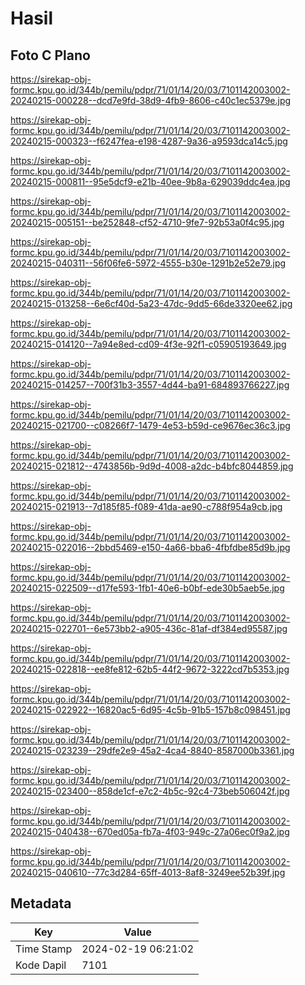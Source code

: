 # Hasil

## Foto C Plano

https://sirekap-obj-formc.kpu.go.id/344b/pemilu/pdpr/71/01/14/20/03/7101142003002-20240215-000228--dcd7e9fd-38d9-4fb9-8606-c40c1ec5379e.jpg

https://sirekap-obj-formc.kpu.go.id/344b/pemilu/pdpr/71/01/14/20/03/7101142003002-20240215-000323--f6247fea-e198-4287-9a36-a9593dca14c5.jpg

https://sirekap-obj-formc.kpu.go.id/344b/pemilu/pdpr/71/01/14/20/03/7101142003002-20240215-000811--95e5dcf9-e21b-40ee-9b8a-629039ddc4ea.jpg

https://sirekap-obj-formc.kpu.go.id/344b/pemilu/pdpr/71/01/14/20/03/7101142003002-20240215-005151--be252848-cf52-4710-9fe7-92b53a0f4c95.jpg

https://sirekap-obj-formc.kpu.go.id/344b/pemilu/pdpr/71/01/14/20/03/7101142003002-20240215-040311--56f06fe6-5972-4555-b30e-1291b2e52e79.jpg

https://sirekap-obj-formc.kpu.go.id/344b/pemilu/pdpr/71/01/14/20/03/7101142003002-20240215-013258--6e6cf40d-5a23-47dc-9dd5-66de3320ee62.jpg

https://sirekap-obj-formc.kpu.go.id/344b/pemilu/pdpr/71/01/14/20/03/7101142003002-20240215-014120--7a94e8ed-cd09-4f3e-92f1-c05905193649.jpg

https://sirekap-obj-formc.kpu.go.id/344b/pemilu/pdpr/71/01/14/20/03/7101142003002-20240215-014257--700f31b3-3557-4d44-ba91-684893766227.jpg

https://sirekap-obj-formc.kpu.go.id/344b/pemilu/pdpr/71/01/14/20/03/7101142003002-20240215-021700--c08266f7-1479-4e53-b59d-ce9676ec36c3.jpg

https://sirekap-obj-formc.kpu.go.id/344b/pemilu/pdpr/71/01/14/20/03/7101142003002-20240215-021812--4743856b-9d9d-4008-a2dc-b4bfc8044859.jpg

https://sirekap-obj-formc.kpu.go.id/344b/pemilu/pdpr/71/01/14/20/03/7101142003002-20240215-021913--7d185f85-f089-41da-ae90-c788f954a9cb.jpg

https://sirekap-obj-formc.kpu.go.id/344b/pemilu/pdpr/71/01/14/20/03/7101142003002-20240215-022016--2bbd5469-e150-4a66-bba6-4fbfdbe85d9b.jpg

https://sirekap-obj-formc.kpu.go.id/344b/pemilu/pdpr/71/01/14/20/03/7101142003002-20240215-022509--d17fe593-1fb1-40e6-b0bf-ede30b5aeb5e.jpg

https://sirekap-obj-formc.kpu.go.id/344b/pemilu/pdpr/71/01/14/20/03/7101142003002-20240215-022701--6e573bb2-a905-436c-81af-df384ed95587.jpg

https://sirekap-obj-formc.kpu.go.id/344b/pemilu/pdpr/71/01/14/20/03/7101142003002-20240215-022818--ee8fe812-62b5-44f2-9672-3222cd7b5353.jpg

https://sirekap-obj-formc.kpu.go.id/344b/pemilu/pdpr/71/01/14/20/03/7101142003002-20240215-022922--16820ac5-6d95-4c5b-91b5-157b8c098451.jpg

https://sirekap-obj-formc.kpu.go.id/344b/pemilu/pdpr/71/01/14/20/03/7101142003002-20240215-023239--29dfe2e9-45a2-4ca4-8840-8587000b3361.jpg

https://sirekap-obj-formc.kpu.go.id/344b/pemilu/pdpr/71/01/14/20/03/7101142003002-20240215-023400--858de1cf-e7c2-4b5c-92c4-73beb506042f.jpg

https://sirekap-obj-formc.kpu.go.id/344b/pemilu/pdpr/71/01/14/20/03/7101142003002-20240215-040438--670ed05a-fb7a-4f03-949c-27a06ec0f9a2.jpg

https://sirekap-obj-formc.kpu.go.id/344b/pemilu/pdpr/71/01/14/20/03/7101142003002-20240215-040610--77c3d284-65ff-4013-8af8-3249ee52b39f.jpg


## Metadata

| Key        | Value               |
| ---------- | ------------------- |
| Time Stamp | 2024-02-19 06:21:02 |
| Kode Dapil | 7101                |



